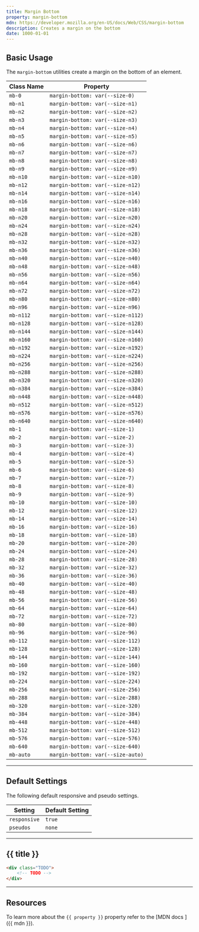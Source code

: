 ```yaml
---
title: Margin Bottom
property: margin-bottom
mdn: https://developer.mozilla.org/en-US/docs/Web/CSS/margin-bottom
description: Creates a margin on the bottom
date: 1000-01-01
---
```


## Basic Usage

The `margin-bottom` utilities create a margin on the bottom of an element.

| Class Name | Property                          |
| ---------- | --------------------------------- |
| `mb-0`     | `margin-bottom: var(--size-0)`    |
| `mb-n1`    | `margin-bottom: var(--size-n1)`   |
| `mb-n2`    | `margin-bottom: var(--size-n2)`   |
| `mb-n3`    | `margin-bottom: var(--size-n3)`   |
| `mb-n4`    | `margin-bottom: var(--size-n4)`   |
| `mb-n5`    | `margin-bottom: var(--size-n5)`   |
| `mb-n6`    | `margin-bottom: var(--size-n6)`   |
| `mb-n7`    | `margin-bottom: var(--size-n7)`   |
| `mb-n8`    | `margin-bottom: var(--size-n8)`   |
| `mb-n9`    | `margin-bottom: var(--size-n9)`   |
| `mb-n10`   | `margin-bottom: var(--size-n10)`  |
| `mb-n12`   | `margin-bottom: var(--size-n12)`  |
| `mb-n14`   | `margin-bottom: var(--size-n14)`  |
| `mb-n16`   | `margin-bottom: var(--size-n16)`  |
| `mb-n18`   | `margin-bottom: var(--size-n18)`  |
| `mb-n20`   | `margin-bottom: var(--size-n20)`  |
| `mb-n24`   | `margin-bottom: var(--size-n24)`  |
| `mb-n28`   | `margin-bottom: var(--size-n28)`  |
| `mb-n32`   | `margin-bottom: var(--size-n32)`  |
| `mb-n36`   | `margin-bottom: var(--size-n36)`  |
| `mb-n40`   | `margin-bottom: var(--size-n40)`  |
| `mb-n48`   | `margin-bottom: var(--size-n48)`  |
| `mb-n56`   | `margin-bottom: var(--size-n56)`  |
| `mb-n64`   | `margin-bottom: var(--size-n64)`  |
| `mb-n72`   | `margin-bottom: var(--size-n72)`  |
| `mb-n80`   | `margin-bottom: var(--size-n80)`  |
| `mb-n96`   | `margin-bottom: var(--size-n96)`  |
| `mb-n112`  | `margin-bottom: var(--size-n112)` |
| `mb-n128`  | `margin-bottom: var(--size-n128)` |
| `mb-n144`  | `margin-bottom: var(--size-n144)` |
| `mb-n160`  | `margin-bottom: var(--size-n160)` |
| `mb-n192`  | `margin-bottom: var(--size-n192)` |
| `mb-n224`  | `margin-bottom: var(--size-n224)` |
| `mb-n256`  | `margin-bottom: var(--size-n256)` |
| `mb-n288`  | `margin-bottom: var(--size-n288)` |
| `mb-n320`  | `margin-bottom: var(--size-n320)` |
| `mb-n384`  | `margin-bottom: var(--size-n384)` |
| `mb-n448`  | `margin-bottom: var(--size-n448)` |
| `mb-n512`  | `margin-bottom: var(--size-n512)` |
| `mb-n576`  | `margin-bottom: var(--size-n576)` |
| `mb-n640`  | `margin-bottom: var(--size-n640)` |
| `mb-1`     | `margin-bottom: var(--size-1)`    |
| `mb-2`     | `margin-bottom: var(--size-2)`    |
| `mb-3`     | `margin-bottom: var(--size-3)`    |
| `mb-4`     | `margin-bottom: var(--size-4)`    |
| `mb-5`     | `margin-bottom: var(--size-5)`    |
| `mb-6`     | `margin-bottom: var(--size-6)`    |
| `mb-7`     | `margin-bottom: var(--size-7)`    |
| `mb-8`     | `margin-bottom: var(--size-8)`    |
| `mb-9`     | `margin-bottom: var(--size-9)`    |
| `mb-10`    | `margin-bottom: var(--size-10)`   |
| `mb-12`    | `margin-bottom: var(--size-12)`   |
| `mb-14`    | `margin-bottom: var(--size-14)`   |
| `mb-16`    | `margin-bottom: var(--size-16)`   |
| `mb-18`    | `margin-bottom: var(--size-18)`   |
| `mb-20`    | `margin-bottom: var(--size-20)`   |
| `mb-24`    | `margin-bottom: var(--size-24)`   |
| `mb-28`    | `margin-bottom: var(--size-28)`   |
| `mb-32`    | `margin-bottom: var(--size-32)`   |
| `mb-36`    | `margin-bottom: var(--size-36)`   |
| `mb-40`    | `margin-bottom: var(--size-40)`   |
| `mb-48`    | `margin-bottom: var(--size-48)`   |
| `mb-56`    | `margin-bottom: var(--size-56)`   |
| `mb-64`    | `margin-bottom: var(--size-64)`   |
| `mb-72`    | `margin-bottom: var(--size-72)`   |
| `mb-80`    | `margin-bottom: var(--size-80)`   |
| `mb-96`    | `margin-bottom: var(--size-96)`   |
| `mb-112`   | `margin-bottom: var(--size-112)`  |
| `mb-128`   | `margin-bottom: var(--size-128)`  |
| `mb-144`   | `margin-bottom: var(--size-144)`  |
| `mb-160`   | `margin-bottom: var(--size-160)`  |
| `mb-192`   | `margin-bottom: var(--size-192)`  |
| `mb-224`   | `margin-bottom: var(--size-224)`  |
| `mb-256`   | `margin-bottom: var(--size-256)`  |
| `mb-288`   | `margin-bottom: var(--size-288)`  |
| `mb-320`   | `margin-bottom: var(--size-320)`  |
| `mb-384`   | `margin-bottom: var(--size-384)`  |
| `mb-448`   | `margin-bottom: var(--size-448)`  |
| `mb-512`   | `margin-bottom: var(--size-512)`  |
| `mb-576`   | `margin-bottom: var(--size-576)`  |
| `mb-640`   | `margin-bottom: var(--size-640)`  |
| `mb-auto`  | `margin-bottom: var(--size-auto)` |

---

## Default Settings

The following default responsive and pseudo settings.

| Setting      | Default Setting |
| ------------ | --------------- |
| `responsive` | `true`          |
| `pseudos`    | `none`          |

---

## {{ title }}

<div class="bg-silver-200 p-20 h-256 radius-md flex flex-wrap align-content-center">
  <!-- ... -->
</div>

```html
<div class="TODO">
	<!-- TODO -->
</div>
```

---

## Resources

To learn more about the `{{ property }}` property refer to the [MDN docs <i class="far fa-external-link ml-6"></i>]({{ mdn }}).
